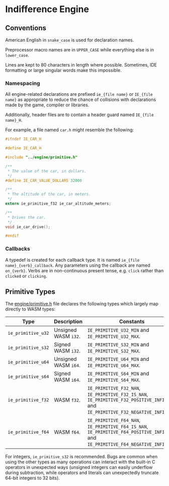 # Indifference Engine

## Conventions

American English in `snake_case` is used for declaration names.

Preprocessor macro names are in `UPPER_CASE` while everything else is in
`lower_case`.

Lines are kept to 80 characters in length where possible.  Sometimes, IDE
formatting or large singular words make this impossible.

### Namespacing

All engine-related declarations are prefixed `ie_{file name}` or
`IE_{file name}` as appropriate to reduce the chance of collisions with
declarations made by the game, compiler or libraries.

Additionally, header files are to contain a header guard named
`IE_{file name}_H`.

For example, a file named `car.h` might resemble the following:

```c
#ifndef IE_CAR_H

#define IE_CAR_H

#include "../engine/primitive.h"

/**
 * The value of the car, in dollars.
 */
#define IE_CAR_VALUE_DOLLARS 32000

/**
 * The altitude of the car, in meters.
 */
extern ie_primitive_f32 ie_car_altitude_meters;

/**
 * Drives the car.
 */
void ie_car_drive();

#endif
```

### Callbacks

A typedef is created for each callback type.  It is named
`ie_{file name}_{verb}_callback`.  Any parameters using the callback are
named `on_{verb}`.  Verbs are in non-continuous present tense, e.g. `click`
rather than `clicked` or `clicking`.

## Primitive Types

The [engine/primitive.h](./deliverables/client/source/engine/primitive.h) file
declares the following types which largely map directly to WASM types:

| Type               | Description          | Constants                                                                                                                         |
| ------------------ | -------------------- | --------------------------------------------------------------------------------------------------------------------------------- |
| `ie_primitive_u32` | Unsigned WASM `i32`. | `IE_PRIMITIVE_U32_MIN` and `IE_PRIMITIVE_U32_MAX`.                                                                                |
| `ie_primitive_s32` | Signed WASM `i32`.   | `IE_PRIMITIVE_S32_MIN` and `IE_PRIMITIVE_S32_MAX`.                                                                                |
| `ie_primitive_u64` | Unsigned WASM `i64`. | `IE_PRIMITIVE_U64_MIN` and `IE_PRIMITIVE_U64_MAX`.                                                                                |
| `ie_primitive_s64` | Signed WASM `i64`.   | `IE_PRIMITIVE_S64_MIN` and `IE_PRIMITIVE_S64_MAX`.                                                                                |
| `ie_primitive_f32` | WASM `f32`.          | `IE_PRIMITIVE_F32_NAN`, `IE_PRIMITIVE_F32_IS_NAN`, `IE_PRIMITIVE_F32_POSITIVE_INFINITY` and `IE_PRIMITIVE_F32_NEGATIVE_INFINITY`. |
| `ie_primitive_f64` | WASM `f64`.          | `IE_PRIMITIVE_F64_NAN`, `IE_PRIMITIVE_F64_IS_NAN`, `IE_PRIMITIVE_F64_POSITIVE_INFINITY` and `IE_PRIMITIVE_F64_NEGATIVE_INFINITY`. |

For integers, `ie_primitive_s32` is recommended.  Bugs are common when using the
other types as many operations can interact with the built-in C operators in
unexpected ways (unsigned integers can easily underflow during subtraction,
while operators and literals can unexpectedly truncate 64-bit integers to
32 bits).
